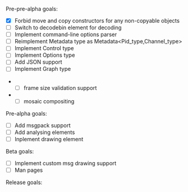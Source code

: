Pre-pre-alpha goals:

- [x] Forbid move and copy constructors for any non-copyable objects
- [ ] Switch to decodebin element for decoding
- [ ] Implement command-line options parser
- [ ] Reimplement Metadata type as Metadata<Pid_type,Channel_type>
- [ ] Implement Control type
- [ ] Implement Options type
- [ ] Add JSON support
- [ ] Implement Graph type
- - [ ] frame size validation support
- - [ ] mosaic compositing

Pre-alpha goals:

- [ ] Add msgpack support
- [ ] Add analysing elements
- [ ] Inplement drawing element

Beta goals:
- [ ] Implement custom msg drawing support
- [ ] Man pages

Release goals: